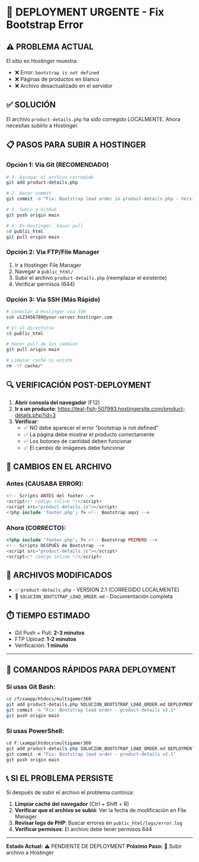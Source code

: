 # 🚨 DEPLOYMENT URGENTE - Fix Bootstrap Error

## ⚠️ PROBLEMA ACTUAL

El sitio en Hostinger muestra:
- ❌ Error: `bootstrap is not defined`
- ❌ Páginas de productos en blanco
- ❌ Archivo desactualizado en el servidor

## ✅ SOLUCIÓN

El archivo `product-details.php` ha sido corregido LOCALMENTE. Ahora necesitas subirlo a Hostinger.

## 📋 PASOS PARA SUBIR A HOSTINGER

### Opción 1: Via Git (RECOMENDADO)

```bash
# 1. Agregar el archivo corregido
git add product-details.php

# 2. Hacer commit
git commit -m "Fix: Bootstrap load order in product-details.php - Version 2.1"

# 3. Subir a GitHub
git push origin main

# 4. En Hostinger, hacer pull
cd public_html
git pull origin main
```

### Opción 2: Via FTP/File Manager

1. Ir a Hostinger File Manager
2. Navegar a `public_html/`
3. Subir el archivo `product-details.php` (reemplazar el existente)
4. Verificar permisos (644)

### Opción 3: Via SSH (Más Rápido)

```bash
# Conectar a Hostinger via SSH
ssh u123456789@your-server.hostinger.com

# Ir al directorio
cd public_html

# Hacer pull de los cambios
git pull origin main

# Limpiar caché si existe
rm -rf cache/*
```

## 🔍 VERIFICACIÓN POST-DEPLOYMENT

1. **Abrir consola del navegador** (F12)
2. **Ir a un producto**: https://teal-fish-507993.hostingersite.com/product-details.php?id=3
3. **Verificar**:
   - ✅ NO debe aparecer el error "bootstrap is not defined"
   - ✅ La página debe mostrar el producto correctamente
   - ✅ Los botones de cantidad deben funcionar
   - ✅ El cambio de imágenes debe funcionar

## 📝 CAMBIOS EN EL ARCHIVO

### Antes (CAUSABA ERROR):
```php
<!-- Scripts ANTES del footer -->
<script>/* código inline */</script>
<script src="product-details.js"></script>
<?php include 'footer.php'; ?> <!-- Bootstrap aquí -->
```

### Ahora (CORRECTO):
```php
<?php include 'footer.php'; ?> <!-- Bootstrap PRIMERO -->
<!-- Scripts DESPUÉS de Bootstrap -->
<script src="product-details.js"></script>
<script>/* código inline */</script>
```

## 🎯 ARCHIVOS MODIFICADOS

- ✅ `product-details.php` - VERSION 2.1 (CORREGIDO LOCALMENTE)
- 📄 `SOLUCION_BOOTSTRAP_LOAD_ORDER.md` - Documentación completa

## ⏱️ TIEMPO ESTIMADO

- Git Push + Pull: **2-3 minutos**
- FTP Upload: **1-2 minutos**
- Verificación: **1 minuto**

---

## 🚀 COMANDOS RÁPIDOS PARA DEPLOYMENT

### Si usas Git Bash:
```bash
cd /f/xampp/htdocs/multigamer360
git add product-details.php SOLUCION_BOOTSTRAP_LOAD_ORDER.md DEPLOYMENT_FIX_BOOTSTRAP.md
git commit -m "Fix: Bootstrap load order - product-details v2.1"
git push origin main
```

### Si usas PowerShell:
```powershell
cd F:\xampp\htdocs\multigamer360
git add product-details.php SOLUCION_BOOTSTRAP_LOAD_ORDER.md DEPLOYMENT_FIX_BOOTSTRAP.md
git commit -m "Fix: Bootstrap load order - product-details v2.1"
git push origin main
```

## 📞 SI EL PROBLEMA PERSISTE

Si después de subir el archivo el problema continúa:

1. **Limpiar caché del navegador** (Ctrl + Shift + R)
2. **Verificar que el archivo se subió**: Ver la fecha de modificación en File Manager
3. **Revisar logs de PHP**: Buscar errores en `public_html/logs/error.log`
4. **Verificar permisos**: El archivo debe tener permisos 644

---

**Estado Actual:** ⚠️ PENDIENTE DE DEPLOYMENT
**Próximo Paso:** 🚀 Subir archivo a Hostinger
